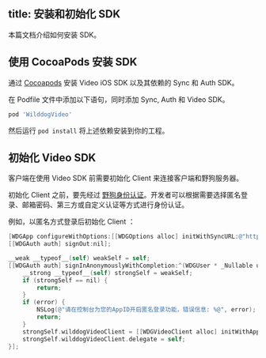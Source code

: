 title: 安装和初始化 SDK
---

本篇文档介绍如何安装 SDK。


## 使用 CocoaPods 安装 SDK

通过 [Cocoapods](https://cocoapods.org/) 安装 Video iOS SDK 以及其依赖的 Sync 和 Auth SDK。

在 Podfile 文件中添加以下语句，同时添加 Sync, Auth 和 Video SDK。

```ruby
pod 'WilddogVideo'
```

然后运行 `pod install` 将上述依赖安装到你的工程。

## 初始化 Video SDK

客户端在使用 Video SDK 前需要初始化 Client 来连接客户端和野狗服务器。

初始化 Client 之前，要先经过 [野狗身份认证](/auth/iOS/index.html)。开发者可以根据需要选择匿名登录、邮箱密码、第三方或自定义认证等方式进行身份认证。

例如，以匿名方式登录后初始化 Client ：

```objectivec
[WDGApp configureWithOptions:[[WDGOptions alloc] initWithSyncURL:@"https://<#appId#>.wilddogio.com"]];
[[WDGAuth auth] signOut:nil];

__weak __typeof__(self) weakSelf = self;
[[WDGAuth auth] signInAnonymouslyWithCompletion:^(WDGUser * _Nullable user, NSError * _Nullable error) {
    __strong __typeof__(self) strongSelf = weakSelf;
    if (strongSelf == nil) {
        return;
    }
    if (error) {
        NSLog(@"请在控制台为您的AppID开启匿名登录功能，错误信息: %@", error);
        return;
    }
    strongSelf.wilddogVideoClient = [[WDGVideoClient alloc] initWithApp:[WDGApp defaultApp]];
    strongSelf.wilddogVideoClient.delegate = self;
}];
```
